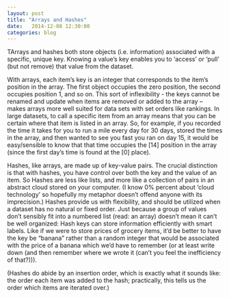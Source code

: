```yaml
---
layout: post
title: "Arrays and Hashes"
date:   2014-12-08 12:30:00
categories: blog
---
```

TArrays and hashes both store objects (i.e. information) associated with a specific, unique key. Knowing a value’s key enables you to ‘access’ or ‘pull’ (but not remove) that value from the dataset.

With arrays, each item’s key is an integer that corresponds to the item’s position in the array. The first object occupies the zero position, the second occupies position 1, and so on. This sort of inflexibility  - the keys cannot be renamed and update when items are removed or added to the array – makes arrays more well suited for data sets with set orders like rankings. In large datasets, to call a specific item from an array means that you can be certain where that item is listed in an array. So, for example, if you recorded the time it takes for you to run a mile every day for 30 days, stored the times in the array, and then wanted to see you fast you ran on day 15, it would be easy/sensible to know that that time occupies the [14] position in the array (since the first day’s time is found at the [0] place).

Hashes, like arrays, are made up of key-value pairs. The crucial distinction is that with hashes, you have control over both the key and the value of an item. So Hashes are less like lists, and more like a collection of pairs in an abstract cloud stored on your computer. (I know 0% percent about ‘cloud technology’ so hopefully my metaphor doesn’t offend anyone with its imprecision.) Hashes provide us with flexibility, and should be utilized when a dataset has no natural or fixed order. Just because a group of values don’t sensibly fit into a numbered list (read: an array) doesn’t mean it can’t be well organized: Hash keys can store information efficiently with smart labels. Like if we were to store prices of grocery items, it’d be better to have the key be “banana”  rather than a random integer that would be associated with the price of a banana which we’d have to remember (or at least write down (and then remember where we wrote it (can’t you feel the inefficiency of that?))).

(Hashes do abide by an insertion order, which is exactly what it sounds like: the order each item was added to the hash; practically, this tells us the order which items are iterated over.)

